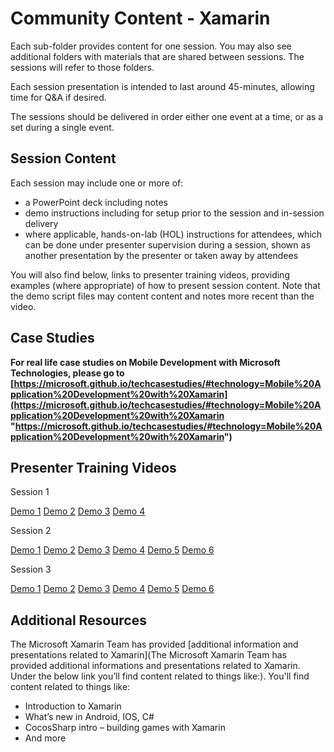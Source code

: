 # Community Content - Xamarin #

Each sub-folder provides content for one session.  You may also see additional folders with materials that are shared between sessions.  The sessions will refer to those folders.

Each session presentation is intended to last around 45-minutes, allowing time for Q&A if desired.

The sessions should be delivered in order either one event at a time, or as a set during a single event.

## Session Content ##

Each session may include one or more of:
- a PowerPoint deck including notes
- demo instructions including for setup prior to the session and in-session delivery
- where applicable, hands-on-lab (HOL) instructions for attendees, which can be done under presenter supervision during a session, shown as another presentation by the presenter or taken away by attendees

You will also find below, links to presenter training videos, providing examples (where appropriate) of how to present session content. Note that the demo script files may content content and notes more recent than the video.  

## Case Studies ##


**For real life case studies on Mobile Development with Microsoft Technologies, please go to [https://microsoft.github.io/techcasestudies/#technology=Mobile%20Application%20Development%20with%20Xamarin](https://microsoft.github.io/techcasestudies/#technology=Mobile%20Application%20Development%20with%20Xamarin "https://microsoft.github.io/techcasestudies/#technology=Mobile%20Application%20Development%20with%20Xamarin")**

## Presenter Training Videos ##

Session 1

[Demo 1](https://channel9.msdn.com/Blogs/MVP-VisualStudio-Dev/Community-Content-Presenter-Training-Xamarin-Session-1-Demo-1) [Demo 2](https://channel9.msdn.com/Blogs/MVP-VisualStudio-Dev/Community-Content-Presenter-Training-Xamarin-Session-1-Demo-2) [Demo 3](https://channel9.msdn.com/Blogs/MVP-VisualStudio-Dev/Community-Content-Presenter-Training-Xamarin-Session-1-Demo-3) [Demo 4](https://channel9.msdn.com/Blogs/MVP-VisualStudio-Dev/Community-Content-Presenter-Training-Xamarin-Session-1-Demo-4)

Session 2

[Demo 1](https://channel9.msdn.com/Blogs/MVP-VisualStudio-Dev/Community-Content-Presenter-Training-Xamarin-Session-2-Demo-1) [Demo 2](https://channel9.msdn.com/Blogs/MVP-VisualStudio-Dev/Community-Content-Presenter-Training-Xamarin-Session-2-Demo-2) [Demo 3](https://channel9.msdn.com/Blogs/MVP-VisualStudio-Dev/Community-Content-Presenter-Training-Xamarin-Session-2-Demo-3) [Demo 4](https://channel9.msdn.com/Blogs/MVP-VisualStudio-Dev/Community-Content-Presenter-Training-Xamarin-Session-2-Demo-4) [Demo 5](https://channel9.msdn.com/Blogs/MVP-VisualStudio-Dev/Community-Content-Presenter-Training-Xamarin-Session-2-Demo-5) [Demo 6](https://channel9.msdn.com/Blogs/MVP-VisualStudio-Dev/Community-Content-Presenter-Training-Xamarin-Session-2-Demo-6)

Session 3

[Demo 1](https://channel9.msdn.com/Blogs/MVP-VisualStudio-Dev/Community-Content-Presenter-Training-Xamarin-Session-3-Demo-1) [Demo 2](https://channel9.msdn.com/Blogs/MVP-VisualStudio-Dev/Community-Content-Presenter-Training-Xamarin-Session-3-Demo-2) [Demo 3](https://channel9.msdn.com/Blogs/MVP-VisualStudio-Dev/Community-Content-Presenter-Training-Xamarin-Session-3-Demo-3) [Demo 4](https://channel9.msdn.com/Blogs/MVP-VisualStudio-Dev/Community-Content-Presenter-Training-Xamarin-Session-3-Demo-4) [Demo 5](https://channel9.msdn.com/Blogs/MVP-VisualStudio-Dev/Community-Content-Presenter-Training-Xamarin-Session-3-Demo-5) [Demo 6](https://channel9.msdn.com/Blogs/MVP-VisualStudio-Dev/Community-Content-Presenter-Training-Xamarin-Session-3-Demo-6)


## Additional Resources ##
The Microsoft Xamarin Team has provided [additional information and presentations related to Xamarin](The Microsoft Xamarin Team has provided additional informations and presentations related to Xamarin. Under the below link you’ll find content related to things like:). You'll find content related to things like:
- Introduction to Xamarin
- What’s new in Android, IOS, C#
- CocosSharp intro – building games with Xamarin
- And more



